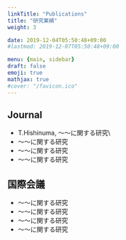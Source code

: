 ```yaml
---
linkTitle: "Publications"
title: "研究業績"
weight: 3

date: 2019-12-04T05:50:48+09:00
#lastmod: 2019-12-07T05:50:48+09:00

menu: {main, sidebar}
draft: false
emoji: true
mathjax: true
#cover: "/favicon.ico"
---
```


## Journal
* T.Hishinuma, ～～に関する研究\
* ～～に関する研究
* ～～に関する研究
* ～～に関する研究

## 国際会議
* ～～に関する研究
* ～～に関する研究
* ～～に関する研究
* ～～に関する研究

<!--
		[参考記事][1], [PDF][p1], [bib][b1]. 
-->

[1]:acs
[p1]:../../images/logo.svg
[b1]:../../images/logo.svg
